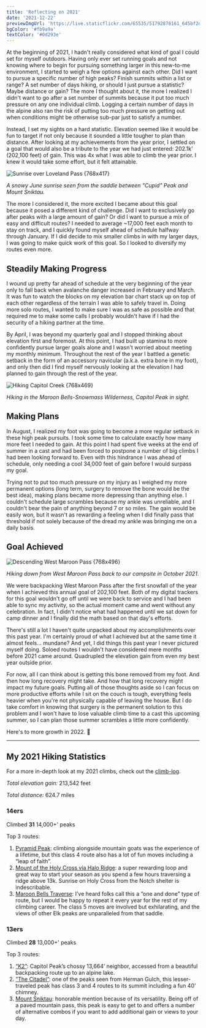 ```yaml
---
title: 'Reflecting on 2021'
date: '2021-12-22'
previewImgUrl: 'https://live.staticflickr.com/65535/51792878161_645bf2d9db_b.jpg'
bgColor: '#fb9a9a'
textColor: '#0d293e'
---
```


At the beginning of 2021, I hadn't really considered what kind of goal I could set for myself outdoors. Having only ever set running goals and not knowing where to begin for pursuing something larger in this new-to-me environment, I started to weigh a few options against each other. Did I want to pursue a specific number of high peaks? Finish summits within a list or range? A set number of days hiking, or should I just pursue a statistic? Maybe distance or gain? The more I thought about it, the more I realized I didn't want to go after a set number of summits because it put too much pressure on any one individual climb. Logging a certain number of days in the alpine also ran the risk of putting too much pressure on getting out when conditions might be otherwise sub-par just to satisfy a number.

Instead, I set my sights on a hard statistic. Elevation seemed like it would be fun to target if not only because it sounded a little tougher to plan than distance. After looking at my achievements from the year prior, I settled on a goal that would also be a tribute to the year we had just entered: 202.1k’ (202,100 feet) of gain. This was 4x what I was able to climb the year prior. I knew it would take some effort, but it felt attainable.

![Sunrise over Loveland Pass {768x417}](https://live.staticflickr.com/65535/51792878161_645bf2d9db_b.jpg)

_A snowy June sunrise seen from the saddle between "Cupid" Peak and Mount Sniktau._

The more I considered it, the more excited I became about this goal because it posed a different kind of challenge. Did I want to exclusively go after peaks with a large amount of gain? Or did I want to pursue a mix of easy and difficult routes? I needed to average ~17,000 feet each month to stay on track, and I quickly found myself ahead of schedule halfway through January. If I did decide to mix smaller climbs in with my larger days, I was going to make quick work of this goal. So I looked to diversify my routes even more.

## Steadily Making Progress

I wound up pretty far ahead of schedule at the very beginning of the year only to fall back when avalanche danger increased in February and March. It was fun to watch the blocks on my elevation bar chart stack up on top of each other regardless of the terrain I was able to safely travel in. Doing more solo routes, I wanted to make sure I was as safe as possible and that required me to make some calls I probably wouldn't have if I had the security of a hiking partner at the time.

By April, I was beyond my quarterly goal and I stopped thinking about elevation first and foremost. At this point, I had built up stamina to more confidently pursue larger goals alone and I wasn't worried about meeting my monthly minimum. Throughout the rest of the year I battled a genetic setback in the form of an accessory navicular (a.k.a. extra bone in my foot), and only then did I find myself nervously looking at the elevation I had planned to gain through the rest of the year.

![Hiking Capitol Creek {768x469}](https://live.staticflickr.com/65535/51847144977_c42bf68c93_b.jpg)

_Hiking in the Maroon Bells-Snowmass Wilderness, Capitol Peak in sight._

## Making Plans

In August, I realized my foot was going to become a more regular setback in these high peak pursuits. I took some time to calculate exactly how many more feet I needed to gain. At this point I had spent five weeks at the end of summer in a cast and had been forced to postpone a number of big climbs I had been looking forward to. Even with this hindrance I was ahead of schedule, only needing a cool 34,000 feet of gain before I would surpass my goal.

Trying not to put too much pressure on my injury as I weighed my more permanent options (long term, surgery to remove the bone would be the best idea), making plans became more depressing than anything else. I couldn't schedule large scrambles because my ankle was unreliable, and I couldn't bear the pain of anything beyond 7 or so miles. The gain would be easily won, but it wasn't as rewarding a feeling when I did finally pass that threshold if not solely because of the dread my ankle was bringing me on a daily basis.

## Goal Achieved

![Descending West Maroon Pass {768x496}](https://live.staticflickr.com/65535/51854650026_5e5b8a5850_b.jpg)

_Hiking down from West Maroon Pass back to our campsite in October 2021._

We were backpacking West Maroon Pass after the first snowfall of the year when I achieved this annual goal of 202,100 feet. Both of my digital trackers for this goal wouldn't go off until we were back to service and I had been able to sync my activity, so the actual moment came and went without any celebration. In fact, I didn't notice what had happened until we sat down for camp dinner and I finally did the math based on that day's efforts.

There's still a lot I haven't quite unpacked about my accomplishments over this past year. I'm certainly proud of what I achieved but at the same time it almost feels... mundane? And yet, I did things this past year I never pictured myself doing. Soloed routes I wouldn't have considered mere months before 2021 came around. Quadrupled the elevation gain from even my best year outside prior.

For now, all I can think about is getting this bone removed from my foot. And then how long recovery might take. And how that long recovery might impact my future goals. Putting all of those thoughts aside so I can focus on more productive efforts while I sit on the couch is tough, everything feels heavier when you're not physically capable of leaving the house. But I do take comfort in knowing that surgery is the permanent solution to this problem and I won't have to lose valuable climb time to a cast this upcoming summer, so I can plan those summer scrambles a little more confidently.

Here's to more growth in 2022. 🍻

---

## My 2021 Hiking Statistics

For a more in-depth look at my 2021 climbs, check out the [climb-log](https://kylies.photos/climb-log).

_Total elevation gain:_ 213,542 feet

_Total distance:_ 624.7 miles

### 14ers

Climbed **31** 14,000+' peaks

Top 3 routes:

1. [Pyramid Peak](https://kalestew.notion.site/Pyramid-Peak-924fb3288a654ed69d3d4fc1e084a8dd): climbing alongside mountain goats was the experience of a lifetime, but this class 4 route also has a lot of fun moves including a “leap of faith”.
2. [Mount of the Holy Cross via Halo Ridge](https://kalestew.notion.site/Mount-of-the-Holy-Cross-via-Halo-Ridge-d293c97a885a4721bf9c6eeb6b67d182): a super rewarding loop and great way to start your season as you spend a few hours traversing a ridge above 13k. Sunrise on Holy Cross from the Notch shelter is indescribable.
3. [Maroon Bells Traverse](https://kalestew.notion.site/Maroon-Bells-Traverse-3ee8a68ac1334e658e523c5bfd1821f2): I’ve heard folks call this a “one and done” type of route, but I would be happy to repeat it every year for the rest of my climbing career. The class 5 moves are involved but exhilarating, and the views of other Elk peaks are unparalleled from that saddle.

### 13ers

Climbed **28** 13,000+' peaks

Top 3 routes:

1. [“K2”](https://kalestew.notion.site/K2-Capitol-Peak-0a48efaa950749bb85ed60ed7f3f5760): Capitol Peak’s chossy 13,664’ neighbor, accessed from a beautiful backpacking route up to an alpine lake.
2. [”The Citadel”](https://kalestew.notion.site/The-Citadel-via-Herman-Gulch-92720531255f4d29ad0a7717634d55e3): one of the peaks seen from Herman Gulch, this lesser-traveled peak has class 3 and 4 routes to its summit including a fun 40’ chimney.
3. [Mount Sniktau](https://kalestew.notion.site/Mount-Sniktau-2fa7c780e25a4d2c8d888336768105f2): honorable mention because of its versatility. Being off of a paved mountain pass, this peak is easy to get to and offers a number of alternative combos if you want to add additional gain or views to your day.
